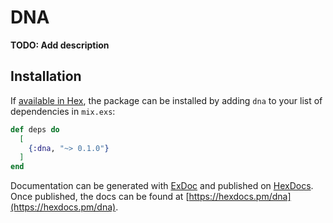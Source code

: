 # DNA

**TODO: Add description**

## Installation

If [available in Hex](https://hex.pm/docs/publish), the package can be installed
by adding `dna` to your list of dependencies in `mix.exs`:

```elixir
def deps do
  [
    {:dna, "~> 0.1.0"}
  ]
end
```

Documentation can be generated with [ExDoc](https://github.com/elixir-lang/ex_doc)
and published on [HexDocs](https://hexdocs.pm). Once published, the docs can
be found at [https://hexdocs.pm/dna](https://hexdocs.pm/dna).

